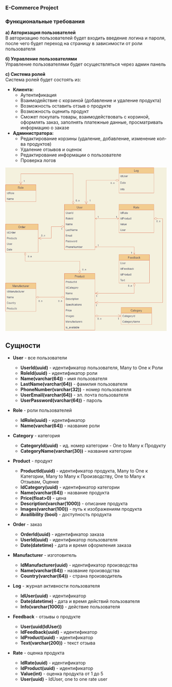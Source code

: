 ### E-Commerce Project

### Функциональные требования

**а) Авторизация пользователей**  
В авторизацию пользователей будет входить введение логина и пароля, после чего будет переход на страницу в зависимости от роли пользователя  

**б) Управление пользователями**  
Управление пользователями будет осуществляться через админ панель

**с) Система ролей**  
Система ролей будет состоять из:  
* **Клиента:**  
    * Аутентификация
    * Взаимодействие с корзиной (добавление и удаление продукта)
    * Возможность оставить отзыв о продукте
    * Возможность оценить продукт
    * Сможет покупать товары, взаимодействовать с корзиной, оформлять заказ, заполнять платежные данные, просматривать информацию о заказе  
* **Администратора:**  
    * Редактирование корзины (удаление, добавление, изменение кол-ва продуктов)
    * Удаление отзывов и оценок
    * Редактирование информации о пользователе
    * Проверка логов 
 
![alt text](images/diagram.png)
## Сущности
  
* **User** - все пользователи 
    * **UserId(uuid)** - идентификатор пользователя, Many to One к Роли
    * **RoleId(uuid)** - идентификатор роли
    * **Name(varchar(64))** - имя пользователя
    * **LastName(varchar(64))** - фамилия пользователя
    * **PhoneNumber(varchar(32))** - номер пользователя
    * **UserEmail(varchar(64))** - эл. почта пользователя
    * **UserPassword(varchar(64))** - пароль

* **Role** - роли пользователей
    * **IdRole(uuid)** - идентификатор
    * **Name(varchar(64))** - название роли

* **Category** - категория 
    *  **CategoryId(uuid)** - ид. номер категории - One to Many к Продукту  
    *  **CategoryName(varchar(30))** - название категории   

* **Product** - продукт
    * **ProductId(uuid)** - идентификатор продукта, Many to One к Категории, Many to Many к Производству, One to Many к Отзывам, Оценке
    * **IdCategory(uuid)** - идентификатор категории
    * **Name(varchar(64))** - название продукта
    * **Price(float>0)** - цена
    * **Description(varchar(1000))** - описание продукта
    * **Images(varchar(100))** - путь к изображениям продукта
    * **Availibility (bool)** - доступность продукта

* **Order** - заказ
    * **OrderId(uuid)** - идентификатор заказа
    * **UserId(uuid)** - идентификатор пользователя
    * **Date(datetime)** - дата и время оформления заказа

* **Manufacturer** - изготовитель
    * **IdManufacturer(uuid)** - идентификатор производства
    * **Name(varchar(64))** - название производства
    * **Country(varchar(64))** - страна производитель

* **Log** - журнал активности пользователя
    * **IdUser(uuid)** - идентификатор
    * **Date(datetime)** - дата и время действий пользователя
    * **Info(varchar(1000))** - действие пользователя

* **Feedback** - отзывы о продукте
    * **User(uuid(IdUser))** 
    * **IdFeedback(uuid)** - идентификатор
    * **IdProduct(uuid)** - идентификатор
    * **Text(varchar(200))** - текст отзыва

* **Rate** - оценка продукта
    * **IdRate(uuid)** - идентификатор
    * **IdProduct(uuid)** - идентификатор
    * **Value(int)** - оценка продукта от 1 до 5
    * **User(uuid)** - IdUser, one to one rate user
